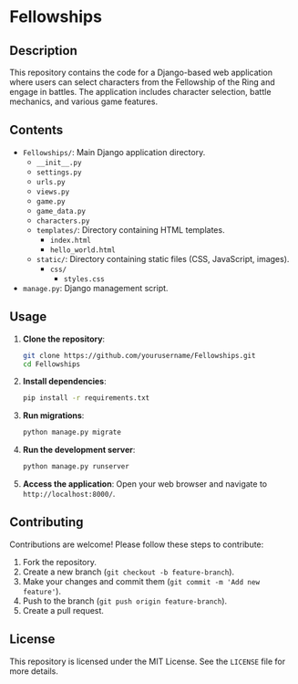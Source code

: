 # Fellowships

## Description
This repository contains the code for a Django-based web application where users can select characters from the Fellowship of the Ring and engage in battles. The application includes character selection, battle mechanics, and various game features.

## Contents
- `Fellowships/`: Main Django application directory.
  - `__init__.py`
  - `settings.py`
  - `urls.py`
  - `views.py`
  - `game.py`
  - `game_data.py`
  - `characters.py`
  - `templates/`: Directory containing HTML templates.
    - `index.html`
    - `hello_world.html`
  - `static/`: Directory containing static files (CSS, JavaScript, images).
    - `css/`
      - `styles.css`
- `manage.py`: Django management script.

## Usage
1. **Clone the repository**:
    ```sh
    git clone https://github.com/yourusername/Fellowships.git
    cd Fellowships
    ```

2. **Install dependencies**:
    ```sh
    pip install -r requirements.txt
    ```

3. **Run migrations**:
    ```sh
    python manage.py migrate
    ```

4. **Run the development server**:
    ```sh
    python manage.py runserver
    ```

5. **Access the application**:
    Open your web browser and navigate to `http://localhost:8000/`.

## Contributing
Contributions are welcome! Please follow these steps to contribute:
1. Fork the repository.
2. Create a new branch (`git checkout -b feature-branch`).
3. Make your changes and commit them (`git commit -m 'Add new feature'`).
4. Push to the branch (`git push origin feature-branch`).
5. Create a pull request.

## License
This repository is licensed under the MIT License. See the `LICENSE` file for more details.